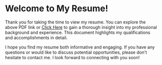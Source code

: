 # Welcome to My Resume!

Thank you for taking the time to view my resume. You can explore the above PDF link or [Click Here](https://github.com/ZavonPaschall/Resume-ZPaschall/blob/main/Zavon%20Paschall%20--%20Resume%20Q4%202024.pdf) to gain a thorough insight into my professional background and experience. This document highlights my qualifications and accomplishments in detail.

I hope you find my resume both informative and engaging. If you have any questions or would like to discuss potential opportunities, please don't hesitate to contact me. I look forward to connecting with you soon!
